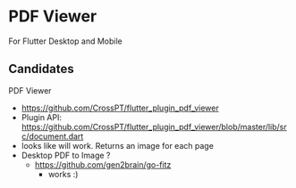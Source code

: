 # PDF Viewer

For Flutter Desktop and Mobile

## Candidates

PDF Viewer
- https://github.com/CrossPT/flutter_plugin_pdf_viewer
- Plugin API: https://github.com/CrossPT/flutter_plugin_pdf_viewer/blob/master/lib/src/document.dart
- looks like will work. Returns an image for each page
- Desktop PDF to Image ?
	- https://github.com/gen2brain/go-fitz
		- works :)
